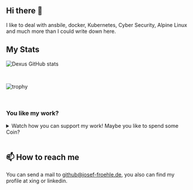 ## Hi there 👋


I like to deal with ansbile, docker, Kubernetes, Cyber Security, Alpine Linux and much more than I could write down here.


## My Stats

![Dexus GitHub stats](https://github-readme-stats.vercel.app/api?username=Dexus&show_icons=true)

<br>

![trophy](https://github-profile-trophy.vercel.app/?username=Dexus)

<br>

### You like my work?
<details>
  <summary>Watch how you can support my work! Maybe you like to spend some Coin?</summary>
  
| Coin             |     Symbol      | Address                                                                                           |
| ---------------- | :-------------: | ------------------------------------------------------------------------------------------------- |
| 0x               |      (ZRX)      | `0xF64b221feA95f3809af52E978426E00b5575A97C`                                                      |
| Algorand         | (ALGO) or (ASA) | `GNXP4K5F4VAYSZVF6CQY3XL6UAGCJ5ZPBUP254H4KFGQIMAWZHTQPFUEVM`                                      |
| Bitcoin          |      (BTC)      | `bc1qrxwdxjm5uwylj25rvw9a2gc3vkl8vecu3dlgmx`                                                      |
| Bitcoin Cash     |      (BCH)      | `bitcoincash:qqj3s8zz9sxhw3hwua3juttnk4sequdtpvap3xytrl`                                          |
| Cardano          |     (ADA)       | `addr1qxe4t783rke80cqdqawzz0eg20fl3ya4pxfgllj6g9pxmj5lgj0umr775t7qzqut5err7z4xjtfu422760qzcdp49jaq5nrp9h` |
| Bitcoin Gold     |      (BTG)      | `AWkxD3s6HtiJBNQ5rpLpdKgBeoNDZdnYPE`                                                              |
| Chainlink        |     (LINK)      | `0xF64b221feA95f3809af52E978426E00b5575A97C`                                                      |
| Compound         |     (COMP)      | `0x96fcbd183dc94c25438e66c6E97D137951D61Da7`                                                      |
| Cosmos           |     (ATOM)      | `cosmos1mu505za0k6zlj588v2twmgwxfd3mwrzvqwtykv`                                                   |
| Dai              |      (DAI)      | `0xF64b221feA95f3809af52E978426E00b5575A97C`                                                      |
| Dash             |     (DASH)      | `Xr3NmwE8jQfx4NtahAPgrD31gfm2xUyXxz`                                                              |
| DigiByte         |      (DBG)      | `SbF1rgRbNZez8ZymX3czPgxyQ6MP9efDDY`                                                              |
| DogeCoin         |     (DOGE)      | `DKq1qqDVisva9RpqigKXuwCHqTmMkxKYtS`                                                              |
| Ethereum Classic |      (ETC)      | `0x50E1DaBA836451Aa44079710f6519a5394c1e734`                                                      |
| Etherum          |      (ETH)      | `0xe9aae9DA0e9Be63d6B0D4937BFd72941C77B9562`                                                      |
| Golem            |      (GLM)      | `0xF64b221feA95f3809af52E978426E00b5575A97C`                                                      |
| LiteCoin         |      (LTC)      | `ltc1qadsv8ufwav3rmeyadff2cdvz9x5tn6t0rsugvt`                                                     |
| Loom             |     (LOOM)      | `0xF64b221feA95f3809af52E978426E00b5575A97C`                                                      |
| Maker            |      (MKR)      | `0xF64b221feA95f3809af52E978426E00b5575A97C`                                                      |
| Monero           |      (XMR)      | `45FxzCSZGyEF8mMx64rwGqCh2THMF7qoSY6uGW3JByP3V96yigmc7zb4RBDU4NZBPSDBJKdd8xLxgAb4of3ULwKT9wKaycg` |
| NEM              |      (XEM)      | `NDYXBIO6BMXVIX5WRCYCEVGCLKAYNQ3PFZCEA2TJ`                                                        |
| NameCoin         |      (NMC)      | `MwjVHKr97dk9KG1T5ZFRZEAS6U2fnGAMW6`                                                              |
| Power Ledger     |     (POWR)      | `0xF64b221feA95f3809af52E978426E00b5575A97C`                                                      |
| Quantstamp       |      (QSP)      | `0xF64b221feA95f3809af52E978426E00b5575A97C`                                                      |
| SportX           |      (SX)       | `0xF64b221feA95f3809af52E978426E00b5575A97C`                                                      |
| Status           |      (SNT)      | `0xF64b221feA95f3809af52E978426E00b5575A97C`                                                      |
| Stellar          |      (XLM)      | `GC2TDZMNJGWLQP6DTU5O2RT2N2RHGEHHWR7S5DREGGFJQXJTVNOFS2QC`                                        |
| Tether USD       |     (USDT)      | `0xF64b221feA95f3809af52E978426E00b5575A97C`                                                      |
| USD Coin         |     (USDC)      | `0xF64b221feA95f3809af52E978426E00b5575A97C`                                                      |
| Uniswap          |      (UNI)      | `0xF64b221feA95f3809af52E978426E00b5575A97C`                                                      |
| Vertcoin         |      (VTC)      | `34YB9DHfZ3wRzP4fZY4KKRpGWdRGT1GvLy`                                                              |
| Yearn Finance    |      (YFI)      | `0xF64b221feA95f3809af52E978426E00b5575A97C`                                                      |
| Zcash            |      (ZEC)      | `t1QgTMgEgg46GxCX67nams4DkZqHGwZkY69`                                                             |

</details>
<br>

## 📫 How to reach me

You can send a mail to github@josef-froehle.de, you also can find my profile at xing or linkedin.
<!--
**Dexus/Dexus** is a ✨ _special_ ✨ repository because its `README.md` (this file) appears on your GitHub profile.

Here are some ideas to get you started:

- 🔭 I’m currently working on ...
- 🌱 I’m currently learning ...
- 👯 I’m looking to collaborate on ...
- 🤔 I’m looking for help with ...
- 💬 Ask me about ...
- 📫 How to reach me: ...
- 😄 Pronouns: ...
- ⚡ Fun fact: ...
-->
